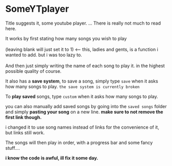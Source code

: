 # SomeYTplayer
Title suggests it, some youtube player.
... There is really not much to read here.

It works by first stating how many songs you wish to play \
\
(leaving blank will just set it to 1) <-- this, ladies and gents, is a function i wanted to add. but i was too lazy to.\
\
And then just simply writing the name of each song to play it. in the highest possible quality of course.

It also has a **save system**, to save a song, simply type `save` when it asks how many songs to play.
`the save system is currently broken`



To **play saved** songs, type `custom` when it asks how many songs to play.

you can also manually add saved songs by going into the `saved songs` folder and simply **pasting your song** on a new line. **make sure to not remove the first link though.**

i changed it to use song names instead of links for the convenience of it, but links still work.





The songs will then play in order, with a progress bar and some fancy stuff.... 


**i know the code is awful, ill fix it some day.**

